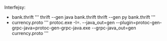 Interfejsy:
 - bank.thrift
 '''
 thrift --gen java bank.thrift
 thrift --gen py bank.thrift
 '''
 - currency.proto
 '''
 protoc.exe -I=. --java_out=gen --plugin=protoc-gen-grpc-java=protoc-gen-grpc-java.exe --grpc-java_out=gen currency.proto
 '''